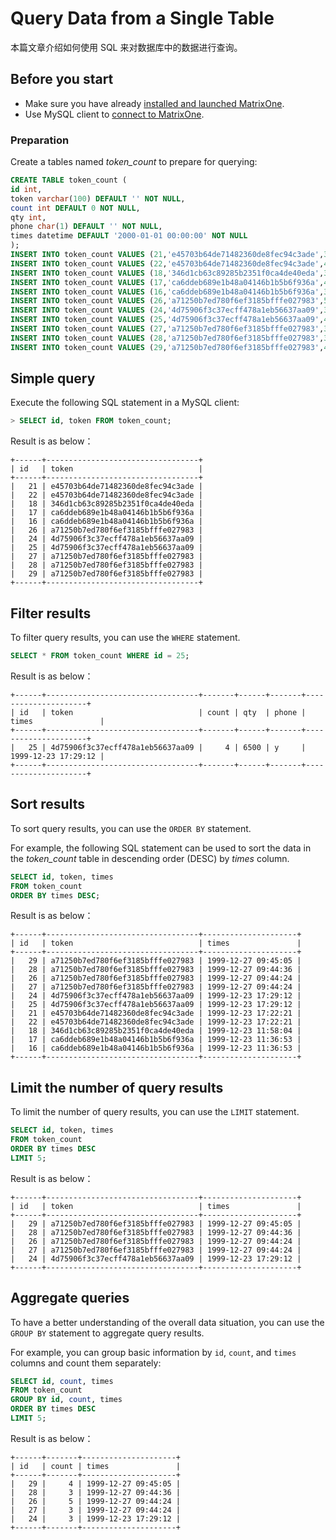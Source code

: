 # Query Data from a Single Table

本篇文章介绍如何使用 SQL 来对数据库中的数据进行查询。

## Before you start

- Make sure you have already [installed and launched MatrixOne](https://docs.matrixorigin.io/0.5.1/MatrixOne/Get-Started/install-standalone-matrixone/).
- Use MySQL client to [connect to MatrixOne](https://docs.matrixorigin.io/0.5.1/MatrixOne/Get-Started/connect-to-matrixone-server/).

### Preparation

Create a tables named *token_count* to prepare for querying:

```sql
CREATE TABLE token_count (
id int,
token varchar(100) DEFAULT '' NOT NULL,
count int DEFAULT 0 NOT NULL,
qty int,
phone char(1) DEFAULT '' NOT NULL,
times datetime DEFAULT '2000-01-01 00:00:00' NOT NULL
);
INSERT INTO token_count VALUES (21,'e45703b64de71482360de8fec94c3ade',3,7800,'n','1999-12-23 17:22:21');
INSERT INTO token_count VALUES (22,'e45703b64de71482360de8fec94c3ade',4,5000,'y','1999-12-23 17:22:21');
INSERT INTO token_count VALUES (18,'346d1cb63c89285b2351f0ca4de40eda',3,13200,'b','1999-12-23 11:58:04');
INSERT INTO token_count VALUES (17,'ca6ddeb689e1b48a04146b1b5b6f936a',4,15000,'b','1999-12-23 11:36:53');
INSERT INTO token_count VALUES (16,'ca6ddeb689e1b48a04146b1b5b6f936a',3,13200,'b','1999-12-23 11:36:53');
INSERT INTO token_count VALUES (26,'a71250b7ed780f6ef3185bfffe027983',5,1500,'b','1999-12-27 09:44:24');
INSERT INTO token_count VALUES (24,'4d75906f3c37ecff478a1eb56637aa09',3,5400,'y','1999-12-23 17:29:12');
INSERT INTO token_count VALUES (25,'4d75906f3c37ecff478a1eb56637aa09',4,6500,'y','1999-12-23 17:29:12');
INSERT INTO token_count VALUES (27,'a71250b7ed780f6ef3185bfffe027983',3,6200,'b','1999-12-27 09:44:24');
INSERT INTO token_count VALUES (28,'a71250b7ed780f6ef3185bfffe027983',3,5400,'y','1999-12-27 09:44:36');
INSERT INTO token_count VALUES (29,'a71250b7ed780f6ef3185bfffe027983',4,17700,'b','1999-12-27 09:45:05');
```

## Simple query

Execute the following SQL statement in a MySQL client:

```sql
> SELECT id, token FROM token_count;
```

Result is as below：

```
+------+----------------------------------+
| id   | token                            |
+------+----------------------------------+
|   21 | e45703b64de71482360de8fec94c3ade |
|   22 | e45703b64de71482360de8fec94c3ade |
|   18 | 346d1cb63c89285b2351f0ca4de40eda |
|   17 | ca6ddeb689e1b48a04146b1b5b6f936a |
|   16 | ca6ddeb689e1b48a04146b1b5b6f936a |
|   26 | a71250b7ed780f6ef3185bfffe027983 |
|   24 | 4d75906f3c37ecff478a1eb56637aa09 |
|   25 | 4d75906f3c37ecff478a1eb56637aa09 |
|   27 | a71250b7ed780f6ef3185bfffe027983 |
|   28 | a71250b7ed780f6ef3185bfffe027983 |
|   29 | a71250b7ed780f6ef3185bfffe027983 |
+------+----------------------------------+
```

## Filter results

To filter query results, you can use the `WHERE` statement.

```sql
SELECT * FROM token_count WHERE id = 25;
```

Result is as below：

```
+------+----------------------------------+-------+------+-------+---------------------+
| id   | token                            | count | qty  | phone | times               |
+------+----------------------------------+-------+------+-------+---------------------+
|   25 | 4d75906f3c37ecff478a1eb56637aa09 |     4 | 6500 | y     | 1999-12-23 17:29:12 |
+------+----------------------------------+-------+------+-------+---------------------+
```

## Sort results

To sort query results, you can use the `ORDER BY` statement.

For example, the following SQL statement can be used to sort the data in the *token_count* table in descending order (DESC) by *times* column.

```sql
SELECT id, token, times
FROM token_count
ORDER BY times DESC;
```

Result is as below：

```
+------+----------------------------------+---------------------+
| id   | token                            | times               |
+------+----------------------------------+---------------------+
|   29 | a71250b7ed780f6ef3185bfffe027983 | 1999-12-27 09:45:05 |
|   28 | a71250b7ed780f6ef3185bfffe027983 | 1999-12-27 09:44:36 |
|   26 | a71250b7ed780f6ef3185bfffe027983 | 1999-12-27 09:44:24 |
|   27 | a71250b7ed780f6ef3185bfffe027983 | 1999-12-27 09:44:24 |
|   24 | 4d75906f3c37ecff478a1eb56637aa09 | 1999-12-23 17:29:12 |
|   25 | 4d75906f3c37ecff478a1eb56637aa09 | 1999-12-23 17:29:12 |
|   21 | e45703b64de71482360de8fec94c3ade | 1999-12-23 17:22:21 |
|   22 | e45703b64de71482360de8fec94c3ade | 1999-12-23 17:22:21 |
|   18 | 346d1cb63c89285b2351f0ca4de40eda | 1999-12-23 11:58:04 |
|   17 | ca6ddeb689e1b48a04146b1b5b6f936a | 1999-12-23 11:36:53 |
|   16 | ca6ddeb689e1b48a04146b1b5b6f936a | 1999-12-23 11:36:53 |
+------+----------------------------------+---------------------+
```

## Limit the number of query results

To limit the number of query results, you can use the `LIMIT` statement.

```sql
SELECT id, token, times
FROM token_count
ORDER BY times DESC
LIMIT 5;
```

Result is as below：

```
+------+----------------------------------+---------------------+
| id   | token                            | times               |
+------+----------------------------------+---------------------+
|   29 | a71250b7ed780f6ef3185bfffe027983 | 1999-12-27 09:45:05 |
|   28 | a71250b7ed780f6ef3185bfffe027983 | 1999-12-27 09:44:36 |
|   26 | a71250b7ed780f6ef3185bfffe027983 | 1999-12-27 09:44:24 |
|   27 | a71250b7ed780f6ef3185bfffe027983 | 1999-12-27 09:44:24 |
|   24 | 4d75906f3c37ecff478a1eb56637aa09 | 1999-12-23 17:29:12 |
+------+----------------------------------+---------------------+
```

## Aggregate queries

To have a better understanding of the overall data situation, you can use the `GROUP BY` statement to aggregate query results.

For example, you can group basic information by `id`, `count`, and `times` columns and count them separately:

```sql
SELECT id, count, times
FROM token_count
GROUP BY id, count, times
ORDER BY times DESC
LIMIT 5;
```

Result is as below：

```
+------+-------+---------------------+
| id   | count | times               |
+------+-------+---------------------+
|   29 |     4 | 1999-12-27 09:45:05 |
|   28 |     3 | 1999-12-27 09:44:36 |
|   26 |     5 | 1999-12-27 09:44:24 |
|   27 |     3 | 1999-12-27 09:44:24 |
|   24 |     3 | 1999-12-23 17:29:12 |
+------+-------+---------------------+
```
